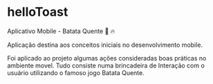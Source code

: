 # helloToast
Aplicativo Mobile - Batata Quente :sweet_potato: :fire:

Aplicação destina aos conceitos iniciais no desenvolvimento mobile. 

Foi aplicado ao projeto algumas ações consideradas boas práticas no ambiente movel. 
Tudo consiste numa brincadeira de Interação com o usuário utilizando o famoso jogo Batata Quente. 

